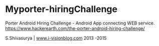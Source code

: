 # Myporter-hiringChallenge
Porter Android Hiring Challenge - Android App connecting WEB service.
https://www.hackerearth.com/the-porter-android-hiring-challenge/

S.Shivasurya | www.i-visionblog.com 2013 -2015
